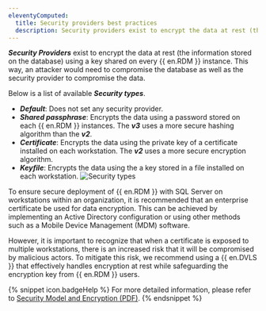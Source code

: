 ```yaml
---
eleventyComputed:
  title: Security providers best practices
  description: Security providers exist to encrypt the data at rest (the information stored on the database) using a key shared on every {{ en.RDM }} instance. This way, an attacker would need to compromise the database as well as the security provider to compromise the data.  
---
```

***Security Providers*** exist to encrypt the data at rest (the information stored on the database) using a key shared on every {{ en.RDM }} instance. This way, an attacker would need to compromise the database as well as the security provider to compromise the data.  

Below is a list of available ***Security types***.

* ***Default***: Does not set any security provider.
* ***Shared passphrase***: Encrypts the data using a password stored on each {{ en.RDM }} instances. The ***v3*** uses a more secure hashing algorithm than the ***v2***.  
* ***Certificate***: Encrypts the data using the private key of a certificate installed on each workstation. The ***v2*** uses a more secure encryption algorithm.  
* ***Keyfile***: Encrypts the data using the a key stored in a file installed on each workstation.
![Security types](https://webdevolutions.azureedge.net/docs/en/kb/KB2247.png)  

To ensure secure deployment of {{ en.RDM }} with SQL Server on workstations within an organization, it is recommended that an enterprise certificate be used for data encryption. This can be achieved by implementing an Active Directory configuration or using other methods such as a Mobile Device Management (MDM) software.

However, it is important to recognize that when a certificate is exposed to multiple workstations, there is an increased risk that it will be compromised by malicious actors. To mitigate this risk, we recommend using a {{ en.DVLS }} that effectively handles encryption at rest while safeguarding the encryption key from {{ en.RDM }} users.

{% snippet icon.badgeHelp %}
For more detailed information, please refer to [Security Model and Encryption (PDF)](https://cdndevolutions.azureedge.net/documents/legal/security/security-encryption-en.pdf).
{% endsnippet %}
